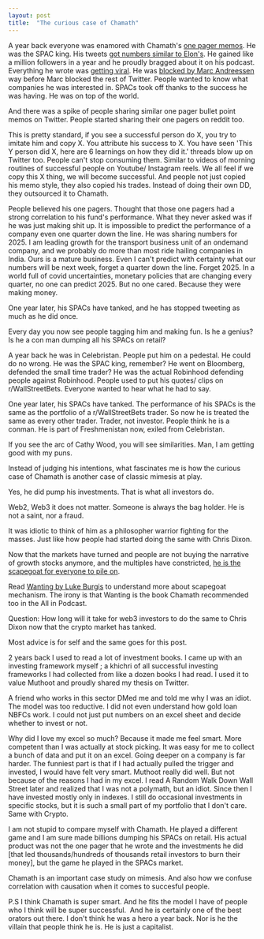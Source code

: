 ```yaml
---
layout: post
title:  "The curious case of Chamath"
---
```


A year back everyone was enamored with Chamath's [one pager memos](https://twitter.com/chamath/status/1331278297930428417). He was the SPAC king. His tweets [got numbers similar to Elon's](https://twitter.com/chamath/status/1344306851891056642?s=20). He gained like a million followers in a year and he proudly bragged about it on his podcast. Everything he wrote was [getting viral](https://twitter.com/chamath/status/1347906104374644737?lang=en). He was [blocked by Marc Andreessen](https://twitter.com/chamath/status/1348886817148268545) way before Marc blocked the rest of Twitter. People wanted to know what companies he was interested in. SPACs took off thanks to the success he was having. He was on top of the world.

And there was a spike of people sharing similar one pager bullet point memos on Twitter. People started sharing their one pagers on reddit too.

This is pretty standard, if you see a successful person do X, you try to imitate him and copy X. You attribute his success to X. You have seen 'This Y person did X, here are 6 learnings on how they did it.' threads blow up on Twitter too. People can't stop consuming them. Similar to videos of morning routines of successful people on Youtube/ Instagram reels. We all feel if we copy this X thing, we will become successful. And people not just copied his memo style, they also copied his trades. Instead of doing their own DD, they outsourced it to Chamath.  

People believed his one pagers. Thought that those one pagers had a strong correlation to his fund's performance. What they never asked was if he was just making shit up. It is impossible to predict the performance of a company even one quarter down the line. He was sharing numbers for 2025. I am leading growth for the transport business unit of an ondemand company, and we probably do more than most ride hailing companies in India. Ours is a mature business. Even I can't predict with certainty what our numbers will be next week, forget a quarter down the line. Forget 2025. In a world full of covid uncertainties, monetary policies that are changing every quarter, no one can predict 2025. But no one cared. Because they were making money.

One year later, his SPACs have tanked, and he has stopped tweeting as much as he did once.

Every day you now see people tagging him and making fun. Is he a genius? Is he a con man dumping all his SPACs on retail?

A year back he was in Celebristan. People put him on a pedestal. He could do no wrong. He was the SPAC king, remember? He went on Bloomberg, defended the small time trader? He was the actual Robinhood defending people against Robinhood. People used to put his quotes/ clips on r/WallStreetBets. Everyone wanted to hear what he had to say.

One year later, his SPACs have tanked. The performance of his SPACs is the same as the portfolio of a r/WallStreetBets trader. So now he is treated the same as every other trader. Trader, not investor. People think he is a conman. He is part of Freshmenistan now, exiled from Celebristan.

If you see the arc of Cathy Wood, you will see similarities. Man, I am getting good with my puns.

Instead of judging his intentions, what fascinates me is how the curious case of Chamath is another case of classic mimesis at play.

Yes, he did pump his investments. That is what all investors do.

Web2, Web3 it does not matter. Someone is always the bag holder. He is not a saint, nor a fraud.

It was idiotic to think of him as a philosopher warrior fighting for the masses. Just like how people had started doing the same with Chris Dixon.

Now that the markets have turned and people are not buying the narrative of growth stocks anymore, and the multiples have constricted, [he is the scapegoat for everyone to pile on](https://twitter.com/nikitabier/status/1479948877864177664).

Read [Wanting by Luke Burgis](https://manassaloi.com/booksummaries/2021/10/22/wanting-luke-burgis.html) to understand more about scapegoat mechanism. The irony is that Wanting is the book Chamath recommended too in the All in Podcast.

Question: How long will it take for web3 investors to do the same to Chris Dixon now that the crypto market has tanked.

Most advice is for self and the same goes for this post.

2 years back I used to read a lot of investment books. I came up with an investing framework myself ; a khichri of all successful investing frameworks I had collected from like a dozen books I had read. I used it to value Muthoot and proudly shared my thesis on Twitter.

A friend who works in this sector DMed me and told me why I was an idiot. The model was too reductive. I did not even understand how gold loan NBFCs work. I could not just put numbers on an excel sheet and decide whether to invest or not.

Why did I love my excel so much? Because it made me feel smart. More competent than I was actually at stock picking. It was easy for me to collect a bunch of data and put it on an excel. Going deeper on a company is far harder. The funniest part is that if I had actually pulled the trigger and invested, I would have felt very smart. Muthoot really did well. But not because of the reasons I had in my excel. I read A Random Walk Down Wall Street later and realized that I was not a polymath, but an idiot. Since then I have invested mostly only in indexes. I still do occasional investments in specific stocks, but it is such a small part of my portfolio that I don't care. Same with Crypto.

I am not stupid to compare myself with Chamath. He played a different game and I am sure made billions dumping his SPACs on retail. His actual product was not the one pager that he wrote and the investments he did [that led thousands/hundreds of thousands retail investors to burn their money], but the game he played in the SPACs market.

Chamath is an important case study on mimesis. And also how we confuse correlation with causation when it comes to succesful people.

P.S I think Chamath is super smart. And he fits the model I have of people who I think will be super successful.  And he is certainly one of the best orators out there. I don't think he was a hero a year back. Nor is he the villain that people think he is. He is just a capitalist.
